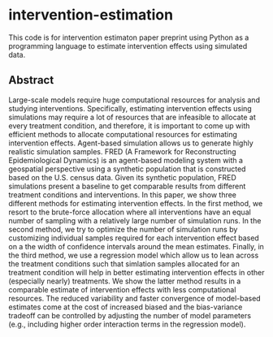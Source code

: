 # intervention-estimation

This code is for intervention estimaton paper preprint using Python as a programming language to estimate intervention effects using simulated data.

## Abstract
Large-scale models require huge computational resources for analysis and studying interventions. Specifically, estimating intervention effects using simulations may require a lot of resources that are infeasible to allocate at every treatment condition, and therefore, it is important to come up with efficient methods to allocate computational resources for estimating intervention effects. Agent-based simulation allows us to generate highly realistic simulation samples. FRED (A
Framework for Reconstructing Epidemiological Dynamics) is an agent-based modeling system with a geospatial perspective using a synthetic population that is constructed based on the U.S. census data. Given its synthetic population, FRED simulations present a baseline to get comparable results from different treatment conditions and interventions. In this paper, we show three different methods for estimating intervention effects. In the first method, we resort to the brute-force allocation where all interventions have an equal number of sampling with a relatively large number of simulation runs. In the second method, we try to optimize the number of simulation runs by customizing individual samples required for each intervention effect based on a the width of confidence intervals around the mean estimates. Finally, in the third method, we use a regression model which allow us to lean across the treatment conditions such that simlation samples allocated for an treatment condition will help in better estimating intervention effects in other (especially nearly) treatments. We show the latter method results in a comparable estimate of intervention effects with less computational resources. The reduced variability and faster convergence of model-based estimates come at the cost of increased biased and the bias-variance tradeoff can be controlled by adjusting the number of model parameters (e.g., including higher order interaction terms in the regression model). 
